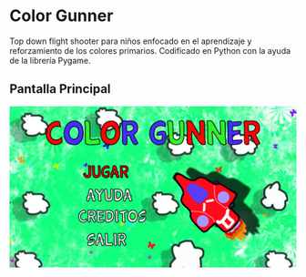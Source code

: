 # Color Gunner
Top down flight shooter para niños enfocado en el aprendizaje y reforzamiento de los colores primarios. Codificado en Python con la ayuda de la librería Pygame.

## Pantalla Principal
<p align="center"> 
<img src="https://github.com/jorgerodriguezm/color-gunner/blob/master/README_images/Pantalla%20Juego.png" alt="Pantalla Principal">
</p>
